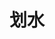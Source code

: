 ---
title: 划水
description: 
image: cover/27.png

# Badge style
style:
    background: "#2a9d8f"
    color: "#fff"
---